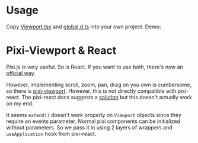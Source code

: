 # Usage

Copy [Viewport.tsx](src/Viewport.tsx) and [global.d.ts](src/global.d.ts) into your own project. Demo: []()

# Pixi-Viewport & React

Pixi.js is very useful. So is React. If you want to use both, there's now an [official way](https://react.pixijs.io/).

However, implementing scroll, zoom, pan, drag on you own is cumbersome, so there is [pixi-viewport](https://github.com/pixijs-userland/pixi-viewport). However, this is not directly compatible with pixi-react. The pixi-react docs suggests a [solution](https://react.pixijs.io/extend/) but this doesn't actually work on my end.

It seems `extend()` doesn't work properly on `Viewport` objects since they require an events parameter. Normal pixi components can be initialized without parameters. So we pass it in using 2 layers of wrappers and `useApplication` hook from pixi-react.
